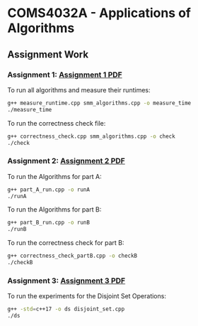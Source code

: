 # COMS4032A - Applications of Algorithms 

## Assignment Work

### Assignment 1: [Assignment 1 PDF](./Assignment%201/Assignment1.pdf)
 To run all algorithms and measure their runtimes:
```bash
g++ measure_runtime.cpp smm_algorithms.cpp -o measure_time
./measure_time
```

To run the correctness check file:
```bash
g++ correctness_check.cpp smm_algorithms.cpp -o check
./check
```

### Assignment 2: [Assignment 2 PDF](./Assignment%202/Assignment2.pdf)
To run the Algorithms for part A:
```bash
g++ part_A_run.cpp -o runA
./runA
```

To run the Algorithms for part B:
```bash
g++ part_B_run.cpp -o runB
./runB
```

To run the correctness check for part B:
```bash
g++ correctness_check_partB.cpp -o checkB
./checkB
```

### Assignment 3: [Assignment 3 PDF](./Assignment%203/Assignment3.pdf)

To run the experiments for the Disjoint Set Operations:
```bash
g++ -std=c++17 -o ds disjoint_set.cpp
./ds
```